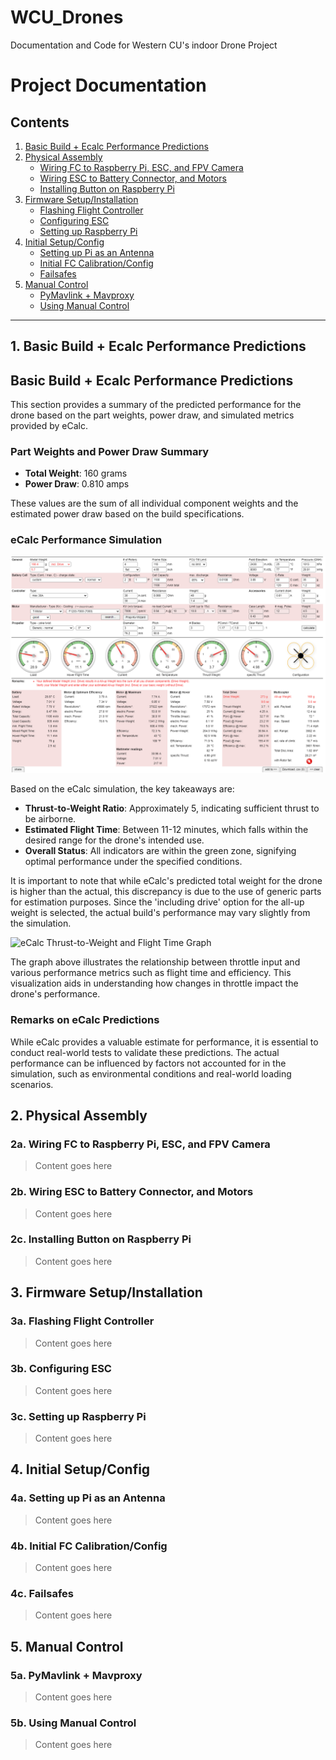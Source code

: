 # WCU_Drones
Documentation and Code for Western CU's indoor Drone Project 

# Project Documentation

## Contents

1. [Basic Build + Ecalc Performance Predictions](#1-basic-build--ecalc-performance-predictions)
2. [Physical Assembly](#2-physical-assembly)
   - [Wiring FC to Raspberry Pi, ESC, and FPV Camera](#2a-wiring-fc-to-raspberry-pi-esc-and-fpv-camera)
   - [Wiring ESC to Battery Connector, and Motors](#2b-wiring-esc-to-battery-connector-and-motors)
   - [Installing Button on Raspberry Pi](#2c-installing-button-on-raspberry-pi)
3. [Firmware Setup/Installation](#3-firmware-setupinstallation)
   - [Flashing Flight Controller](#3a-flashing-flight-controller)
   - [Configuring ESC](#3b-configuring-esc)
   - [Setting up Raspberry Pi](#3c-setting-up-raspberry-pi)
4. [Initial Setup/Config](#4-initial-setupconfig)
   - [Setting up Pi as an Antenna](#4a-setting-up-pi-as-an-antenna)
   - [Initial FC Calibration/Config](#4b-initial-fc-calibrationconfig)
   - [Failsafes](#4c-failsafes)
5. [Manual Control](#5-manual-control)
   - [PyMavlink + Mavproxy](#5a-pymavlink--mavproxy)
   - [Using Manual Control](#5b-using-manual-control)

---

## 1. Basic Build + Ecalc Performance Predictions
## Basic Build + Ecalc Performance Predictions

This section provides a summary of the predicted performance for the drone based on the part weights, power draw, and simulated metrics provided by eCalc.

### Part Weights and Power Draw Summary

- **Total Weight**: 160 grams
- **Power Draw**: 0.810 amps

These values are the sum of all individual component weights and the estimated power draw based on the build specifications.

### eCalc Performance Simulation

![eCalc Performance Statistics](Documentation_Images/ecalc_performance_stats_robotics_drone.png)

Based on the eCalc simulation, the key takeaways are:

- **Thrust-to-Weight Ratio**: Approximately 5, indicating sufficient thrust to be airborne.
- **Estimated Flight Time**: Between 11-12 minutes, which falls within the desired range for the drone's intended use.
- **Overall Status**: All indicators are within the green zone, signifying optimal performance under the specified conditions.

It is important to note that while eCalc's predicted total weight for the drone is higher than the actual, this discrepancy is due to the use of generic parts for estimation purposes. Since the 'including drive' option for the all-up weight is selected, the actual build's performance may vary slightly from the simulation.

![eCalc Thrust-to-Weight and Flight Time Graph](/path/)

The graph above illustrates the relationship between throttle input and various performance metrics such as flight time and efficiency. This visualization aids in understanding how changes in throttle impact the drone's performance.

### Remarks on eCalc Predictions

While eCalc provides a valuable estimate for performance, it is essential to conduct real-world tests to validate these predictions. The actual performance can be influenced by factors not accounted for in the simulation, such as environmental conditions and real-world loading scenarios.


## 2. Physical Assembly
### 2a. Wiring FC to Raspberry Pi, ESC, and FPV Camera
> Content goes here

### 2b. Wiring ESC to Battery Connector, and Motors
> Content goes here

### 2c. Installing Button on Raspberry Pi
> Content goes here

## 3. Firmware Setup/Installation
### 3a. Flashing Flight Controller
> Content goes here

### 3b. Configuring ESC
> Content goes here

### 3c. Setting up Raspberry Pi
> Content goes here

## 4. Initial Setup/Config
### 4a. Setting up Pi as an Antenna
> Content goes here

### 4b. Initial FC Calibration/Config
> Content goes here

### 4c. Failsafes
> Content goes here

## 5. Manual Control
### 5a. PyMavlink + Mavproxy
> Content goes here

### 5b. Using Manual Control
> Content goes here
